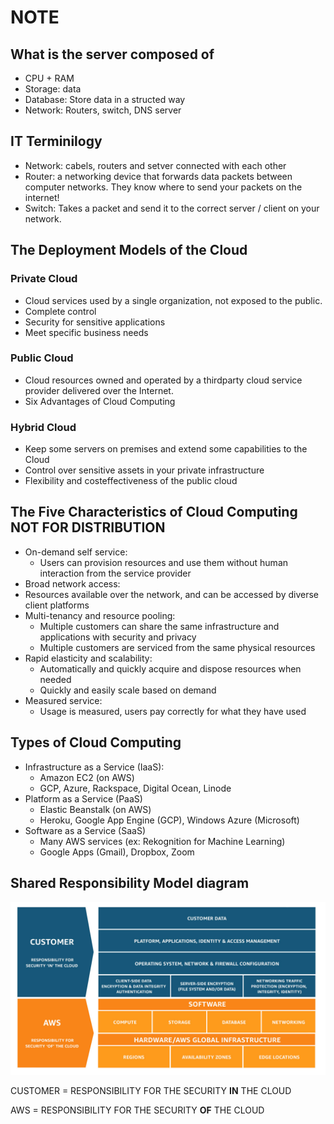 # NOTE
## What is the server composed of
* CPU + RAM
* Storage: data
* Database: Store data in a structed way
* Network: Routers, switch, DNS server
## IT Terminilogy
* Network: cabels, routers and setver connected with each other
* Router: a networking device that forwards data packets between computer networks. They know where to send your packets on the internet!
* Switch: Takes a packet and send it to the correct server / client on your network. 
## The Deployment Models of the Cloud
### Private Cloud
* Cloud services used by a single organization, not exposed to the public. 
* Complete control 
* Security for sensitive applications 
* Meet specific business needs
### Public Cloud
* Cloud resources owned and operated by a thirdparty cloud service provider delivered over the Internet.
* Six Advantages of Cloud Computing
### Hybrid Cloud
* Keep some servers on premises and extend some capabilities to the Cloud
* Control over sensitive assets in your private infrastructure
* Flexibility and costeffectiveness of the public cloud
## The Five Characteristics of Cloud Computing NOT FOR DISTRIBUTION
* On-demand self service:
  * Users can provision resources and use them without human interaction from the service provider
*  Broad network access:
  * Resources available over the network, and can be accessed by diverse client platforms
* Multi-tenancy and resource pooling:
  * Multiple customers can share the same infrastructure and applications with security and privacy
  * Multiple customers are serviced from the same physical resources
* Rapid elasticity and scalability:
  * Automatically and quickly acquire and dispose resources when needed
  * Quickly and easily scale based on demand
 * Measured service:
   * Usage is measured, users pay correctly for what they have used
## Types of Cloud Computing
* Infrastructure as a Service (IaaS):
  * Amazon EC2 (on AWS)
  * GCP, Azure, Rackspace, Digital Ocean, Linode
* Platform as a Service (PaaS)
  * Elastic Beanstalk (on AWS)
  * Heroku, Google App Engine (GCP), Windows Azure (Microsoft)
* Software as a Service (SaaS)
  * Many AWS services (ex: Rekognition for Machine Learning)
  * Google Apps (Gmail), Dropbox, Zoom
## Shared Responsibility Model diagram
![Shared Responsibility Model diagram](https://github.com/hieunguyen-design/aws_ccp/blob/47d7da08015420e04ca219e6a54abf6b7a786d6a/Shared_Responsibility_Model_V2.59d1eccec334b366627e9295b304202faf7b899b.jpg)

CUSTOMER = RESPONSIBILITY FOR THE SECURITY **IN** THE CLOUD

AWS = RESPONSIBILITY FOR THE SECURITY **OF** THE CLOUD
